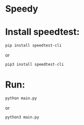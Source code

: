 # Speedy

# Install speedtest:
```sh
pip install speedtest-cli
```
or
```sh
pip3 install speedtest-cli
```

# Run:
```sh
python main.py
```
or
```sh
python3 main.py
```
